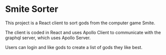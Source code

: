 # Smite Sorter

This project is a React client to sort gods from the computer game Smite.

The client is coded in React and uses Apollo Client to communicate with the graphql server, which uses Apollo Server.

Users can login and like gods to create a list of gods they like best.
